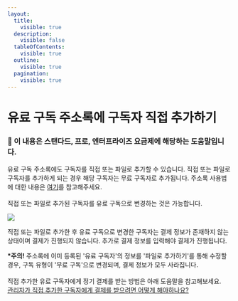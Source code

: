 ```yaml
---
layout:
  title:
    visible: true
  description:
    visible: false
  tableOfContents:
    visible: true
  outline:
    visible: true
  pagination:
    visible: true
---
```


# 유료 구독 주소록에 구독자 직접 추가하기

### **💬** 이 내용은 **스탠다드, 프로, 엔터프라이즈 요금제**에 해당하는 도움말입니다. <a href="#h_01ha12mep64zefx135d1fqfdbe" id="h_01ha12mep64zefx135d1fqfdbe"></a>

&#x20;

유료 구독 주소록에도 구독자를 직접 또는 파일로 추가할 수 있습니다. 직접 또는 파일로 구독자를 추가하게 되는 경우 해당 구독자는 무료 구독자로 추가됩니다. 주소록 사용법에 대한 내용은 [여기](https://help.stibee.com/hc/ko/articles/4902090481935)를 참고해주세요.\
\
직접 또는 파일로 추가된 구독자를 유료 구독으로 변경하는 것은 가능합니다.

![](https://help.stibee.com/hc/article\_attachments/4756505615247)&#x20;

직접 또는 파일로 추가한 후 유료 구독으로 변경한 구독자는 결제 정보가 존재하지 않는 상태이며 결제가 진행되지 않습니다. 추가로 결제 정보를 입력해야 결제가 진행됩니다.

&#x20;

**\*주의!** 주소록에 이미 등록된 '유료 구독자'의 정보를 '파일로 추가하기'를 통해 수정할 경우, 구독 유형이 '무료 구독'으로 변경되며, 결제 정보가 모두 사라집니다.\
\
직접 추가한 유료 구독자에게 정기 결제를 받는 방법은 아래 도움말을 참고해보세요.\
[관리자가 직접 추가한 구독자에게 결제를 받으려면 어떻게 해야하나요?](https://help.stibee.com/hc/ko/articles/4756488447503)
